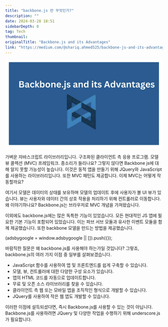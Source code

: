 ```yaml
---
title: "backbone.js 란 무엇인가?"
description: ""
date: 2024-03-28 18:51
sidebarDepth: 0
tag: Tech
thumbnail: 
originalTitle: "Backbone.js and its Advantages"
link: "https://medium.com/@shariq.ahmed525/backbone-js-and-its-advantages-3224ef3b0451"
---
```



![Backbone.js와 그 이점](./img/BackbonejsanditsAdvantages_0.png)

가벼운 자바스크립트 라이브러리입니다. 구조화된 클라이언트 측 응용 프로그램. 모델 뷰 콜렉션 (MVC) 프레임워크. 종소리가 들리나요? 그렇지 않다면 Backbone js에 대해 알지 못할 가능성이 높습니다. 이것은 동적 앱을 만들기 위해 JQuery와 JavaScript를 사용하는 라이브러리입니다. 또한 MVC 패턴도 제공합니다. 이제 MVC는 어떻게 작동할까요?

여기서 모델은 데이터의 상태를 보유하며 모델의 업데이트 후에 사용자가 볼 UI 뷰가 있습니다. 뷰는 사용자와 데이터 간의 상호 작용을 처리하기 위해 컨트롤러로 이동합니다. 왜 이야기하나요? Backbone.js는 브라우저로 MVC 개념을 가져왔습니다.

이외에도 backbone.js에는 많은 독특한 기능이 있었습니다. 모든 현대적인 JS 앱에 필요한 기본 기능이 포함되어 있었습니다. 이는 파브 서브 모듈과 유사한 이벤트 모듈을 함께 제공했습니다. 또한 backbone 모델을 만드는 방법을 제공했습니다.

<!-- ui-log 수평형 -->
<ins class="adsbygoogle"
  style="display:block"
  data-ad-client="ca-pub-4877378276818686"
  data-ad-slot="9743150776"
  data-ad-format="auto"
  data-full-width-responsive="true"></ins>
<component is="script">
(adsbygoogle = window.adsbygoogle || []).push({});
</component>

바람직한 질문은 왜 backbone.js를 사용해야 하는가일 것입니다? 그렇죠, backbone.js의 여러 가지 이점 중 일부를 살펴보겠습니다.

- JavaScript 함수를 사용하여 앱 및 프론트엔드를 쉽게 구축할 수 있습니다.
- 모델, 뷰, 컨트롤러에 대한 다양한 구성 요소가 있습니다.
- 앱의 HTML 코드를 자동으로 업데이트합니다.
- 무료 및 오픈 소스 라이브러리를 찾을 수 있습니다.
- 클라이언트 측 웹 또는 모바일 앱을 조직적인 형식으로 개발할 수 있습니다.
- JQuery를 사용하여 작은 웹 앱도 개발할 수 있습니다.

이러한 이점에 설득되셨다면, 즉시 Backbone.js를 사용할 수 있는 것이 아닙니다. Backbone.js를 사용하려면 JQuery 및 다양한 작업을 수행하기 위해 underscore.js가 필요합니다.
